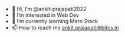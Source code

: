 - 👋 Hi, I’m @ankit-prajapati2022
- 👀 I’m interested in Web Dev
- 🌱 I’m currently learning Mern Stack
- 📫 How to reach me ankit.prajapati@bitcs.in

<!---
ankit-prajapati2022/ankit-prajapati2022 is a ✨ special ✨ repository because its `README.md` (this file) appears on your GitHub profile.
You can click the Preview link to take a look at your changes.
--->
